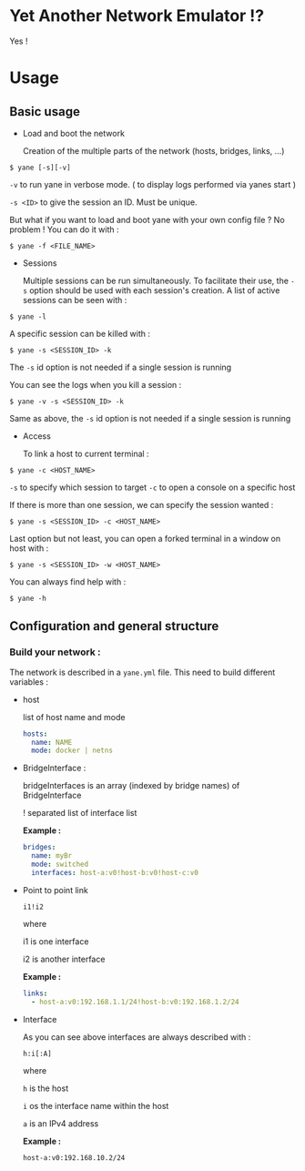 # Yet Another Network Emulator !?

Yes !

# Usage

## Basic usage

- Load and boot the network

   Creation of the multiple parts of the network (hosts, bridges,
links, ...)

```
$ yane [-s][-v]
```
  `-v` to run yane in verbose mode. ( to display logs performed via yanes start  )

  `-s <ID>` to give the session an ID. Must be unique.

 

  But what if you want to load and boot yane with your own config file ? No problem ! You can do it with :
```
$ yane -f <FILE_NAME>
```

- Sessions

   Multiple sessions can be run simultaneously. 
   To facilitate their use, the `-s` option should be used with each session's creation.
   A list of active sessions can be seen with :

```
$ yane -l
```
   A specific session can be killed with :
```
$ yane -s <SESSION_ID> -k
```
  The `-s` id option is not needed if a single session is running


  You can see the logs when you kill a session :
```
$ yane -v -s <SESSION_ID> -k
```
  Same as above, the `-s` id option is not needed if a single session is running


- Access 

  To link a host to current terminal :

```
$ yane -c <HOST_NAME>
```

  `-s` to specify which session to target
  `-c` to open a console on a specific host 

 
  If there is more than one session, we can specify the session wanted :

```
$ yane -s <SESSION_ID> -c <HOST_NAME>
```
 
  Last option but not least, you can open a forked terminal in a window on host with :
```
$ yane -s <SESSION_ID> -w <HOST_NAME>
```


You can always find help with :
```
$ yane -h
```

## Configuration and general structure

### Build your network :

  The network is described in a `yane.yml` file. This need to build different variables :

* host

  list of host name and mode

  ```yaml
  hosts:
    name: NAME
    mode: docker | netns
  ```

* BridgeInterface :

  bridgeInterfaces is an array (indexed by bridge names) of BridgeInterface

   ! separated list of interface list

   **Example :**
  ```yaml
  bridges:
    name: myBr
    mode: switched
    interfaces: host-a:v0!host-b:v0!host-c:v0
  ```
* Point to point link

   `i1!i2`

   where

   i1 is one interface

   i2 is another interface

   **Example :**
  ```yaml
  links:
    - host-a:v0:192.168.1.1/24!host-b:v0:192.168.1.2/24
  ```
* Interface

   As you can see above interfaces are always described with :
   ```
   h:i[:A]
   ```

  where

     `h` is the host

     `i` os the interface name within the host

     `a` is an IPv4 address

  **Example :**
  ```
  host-a:v0:192.168.10.2/24
  ```
